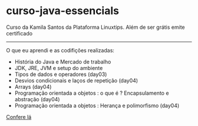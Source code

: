 # curso-java-essencials
Curso da Kamila Santos da Plataforma Linuxtips.
Além de ser grátis emite certificado

----
O que eu aprendi e as codifições realizadas:
- História do Java e Mercado de trabalho 
- JDK, JRE, JVM e setup do ambiente 
- Tipos de dados e operadores (day03)
- Desvios condicionais e laços de repetição (day04)
- Arrays (day04)
- Programação orientada a objetos : o que é ? Encapsulamento e abstração (day04)
- Programação orientada a objetos : Herança e polimorfismo (day04)

[Confere lá](https://www.linuxtips.io/course/java-essentials)

